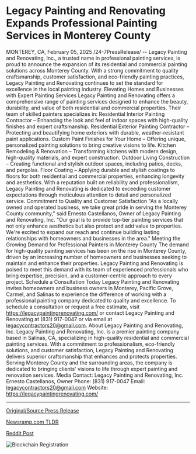 # Legacy Painting and Renovating Expands Professional Painting Services in Monterey County

MONTEREY, CA, February 05, 2025 /24-7PressRelease/ -- Legacy Painting and Renovating, Inc., a trusted name in professional painting services, is proud to announce the expansion of its residential and commercial painting solutions across Monterey County. With a strong commitment to quality craftsmanship, customer satisfaction, and eco-friendly painting practices, Legacy Painting and Renovating continues to set the standard for excellence in the local painting industry.  Elevating Homes and Businesses with Expert Painting Services  Legacy Painting and Renovating offers a comprehensive range of painting services designed to enhance the beauty, durability, and value of both residential and commercial properties. Their team of skilled painters specializes in:  Residential Interior Painting Contractor – Enhancing the look and feel of indoor spaces with high-quality finishes and expert craftsmanship.  Residential Exterior Painting Contractor – Protecting and beautifying home exteriors with durable, weather-resistant paint applications.  Custom Paint Finishes for Your Home – Offering unique, personalized painting solutions to bring creative visions to life.  Kitchen Remodeling & Renovation – Transforming kitchens with modern design, high-quality materials, and expert construction.  Outdoor Living Construction – Creating functional and stylish outdoor spaces, including patios, decks, and pergolas.  Floor Coating – Applying durable and stylish coatings to floors for both residential and commercial properties, enhancing longevity and aesthetics.  With a reputation built on reliability and professionalism, Legacy Painting and Renovating is dedicated to exceeding customer expectations through meticulous attention to detail and personalized service.  Commitment to Quality and Customer Satisfaction  "As a locally owned and operated business, we take great pride in serving the Monterey County community," said Ernesto Castellanos, Owner of Legacy Painting and Renovating, Inc. "Our goal is to provide top-tier painting services that not only enhance aesthetics but also protect and add value to properties. We're excited to expand our reach and continue building lasting relationships with homeowners and businesses in the area."  Meeting the Growing Demand for Professional Painters in Monterey County  The demand for high-quality painting services has been on the rise in Monterey County, driven by an increasing number of homeowners and businesses seeking to maintain and enhance their properties. Legacy Painting and Renovating is poised to meet this demand with its team of experienced professionals who bring expertise, precision, and a customer-centric approach to every project.  Schedule a Consultation Today  Legacy Painting and Renovating invites homeowners and business owners in Monterey, Pacific Grove, Carmel, and Salinas to experience the difference of working with a professional painting company dedicated to quality and excellence. To schedule a consultation or request a free estimate, visit https://legacypaintingrenovating.com/ or contact Legacy Painting and Renovating at (831) 917-0047 or via email at legacycontractors20@gmail.com.  About Legacy Painting and Renovating, Inc.  Legacy Painting and Renovating, Inc. is a premier painting company based in Salinas, CA, specializing in high-quality residential and commercial painting services. With a commitment to professionalism, eco-friendly solutions, and customer satisfaction, Legacy Painting and Renovating delivers superior craftsmanship that enhances and protects properties. Serving Monterey County and the surrounding areas, the company is dedicated to bringing clients' visions to life through expert painting and renovation services.  Media Contact: Legacy Painting and Renovating, Inc. Ernesto Castellanos, Owner Phone: (831) 917-0047 Email: legacycontractors20@gmail.com Website: https://legacypaintingrenovating.com/ 

---

[Original/Source Press Release](https://www.24-7pressrelease.com/press-release/519442/legacy-painting-and-renovating-expands-professional-painting-services-in-monterey-county)
                    

[Newsramp.com TLDR](https://newsramp.com/curated-news/legacy-painting-and-renovating-inc-elevates-homes-and-businesses-in-monterey-county-with-expanded-painting-services/59d0ab61e9c0f4375f75e58460225d4c) 

 



[Reddit Post](https://www.reddit.com/r/Business_NewsRamp/comments/1iih5l3/legacy_painting_and_renovating_inc_elevates_homes/) 



![Blockchain Registration](https://cdn.newsramp.app/24-7PressRelease/qrcode/252/5/pendVIky.webp)